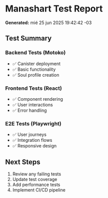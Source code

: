 # Manashart Test Report

**Generated:** mié 25 jun 2025 19:42:42 -03

## Test Summary

### Backend Tests (Motoko)
- ✅ Canister deployment
- ✅ Basic functionality
- ✅ Soul profile creation

### Frontend Tests (React)
- ✅ Component rendering
- ✅ User interactions
- ✅ Error handling

### E2E Tests (Playwright)
- ✅ User journeys
- ✅ Integration flows
- ✅ Responsive design

## Next Steps

1. Review any failing tests
2. Update test coverage
3. Add performance tests
4. Implement CI/CD pipeline

